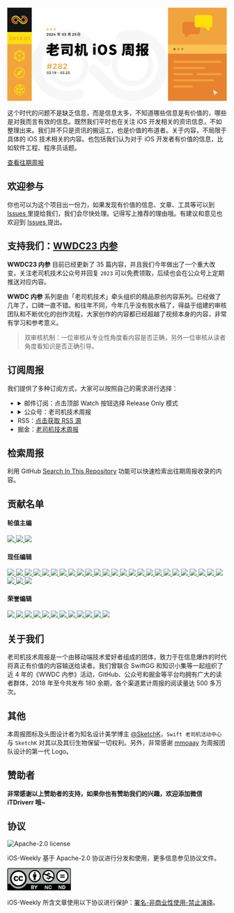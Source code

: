 ![](https://github.com/SwiftOldDriver/iOS-Weekly/blob/master/assets/weekly-header/282.jpg?raw=true)

这个时代的问题不是缺乏信息，而是信息太多，不知道哪些信息是有价值的，哪些是对我而言有效的信息。既然我们平时也在关注 iOS 开发相关的资讯信息，不如整理出来。我们并不只是资讯的搬运工，也是价值的布道者。关于内容，不局限于具体的 iOS 技术相关的内容。也包括我们认为对于 iOS 开发者有价值的信息，比如软件工程、程序员话题。

[查看往期周报](https://github.com/SwiftOldDriver/iOS-Weekly/releases)

## 欢迎参与

你也可以为这个项目出一份力，如果发现有价值的信息、文章、工具等可以到 [Issues ](https://github.com/SwiftOldDriver/iOS-Weekly/issues) 里提给我们，我们会尽快处理。记得写上推荐的理由哦。有建议和意见也欢迎到 [Issues ](https://github.com/SwiftOldDriver/iOS-Weekly/issues) 提出。

## 支持我们：[WWDC23 内参](https://xiaozhuanlan.com/wwdc23)

**WWDC23 内参** 目前已经更新了 35 篇内容，并且我们今年做出了一个重大改变，关注老司机技术公众号并回复 ``2023`` 可以免费领取，后续也会在公众号上定期推送对应内容。

**WWDC 内参** 系列是由「老司机技术」牵头组织的精品原创内容系列。已经做了几年了，口碑一直不错。和往年不同，今年几乎没有脱水稿了，得益于组建的审核团队和不断优化的创作流程，大家创作的内容都已经超越了视频本身的内容，非常有学习和参考意义。

> 双审核机制：一位审核从专业性角度看内容是否正确，另外一位审核从读者角度看知识是否正确引导。

## 订阅周报

我们提供了多种订阅方式，大家可以按照自己的需求进行选择：

- <details><summary>邮件订阅：点击顶部 Watch 按钮选择 Release Only 模式</summary><p><img src="https://github.com/SwiftOldDriver/iOS-Weekly/blob/master/assets/release_only.png?raw=true" alt style="max-width=100%;"></p></details>
- <details><summary>公众号：老司机技术周报</summary><p><img src="https://github.com/SwiftOldDriver/iOS-Weekly/blob/master/assets/qrcode_for_wechat.jpg?raw=true" alt style="max-width=100%;"></p></details>
- RSS：[点击获取 RSS 源](https://github.com/SwiftOldDriver/iOS-Weekly/releases.atom)
- 掘金：[老司机技术周报](https://juejin.im/user/5a52075e6fb9a01c9d31b107/posts)

## 检索周报

利用 GitHub [Search In This Repository](https://github.com/SwiftOldDriver/iOS-Weekly/search?q=swift&unscoped_q=swift) 功能可以快速检索出往期周报收录的内容。

## 贡献名单

#### 轮值主编
<div>
<a href='https://github.com/ChengzhiHuang'>
<img src='https://github.com/SwiftOldDriver/iOS-Weekly/blob/master/assets/author/chengzhi.png?raw=true'>
</a>
<a href='https://github.com/Damonvvong'>
<img src='https://github.com/SwiftOldDriver/iOS-Weekly/blob/master/assets/author/Damonvvong.png?raw=true'>
</a>
<a href='https://github.com/linwenbang'>
<img src='https://github.com/SwiftOldDriver/iOS-Weekly/blob/master/assets/author/linwenbang.png?raw=true'>
</a>
</div>

#### 现任编辑

<div>
<a href='https://github.com/iblacksun'>
<img src='https://github.com/SwiftOldDriver/iOS-Weekly/blob/master/assets/author/iblacksun.png?raw=true'>
</a>
<a href='https://github.com/EyreFree'>
<img src='https://github.com/SwiftOldDriver/iOS-Weekly/blob/master/assets/author/EyreFree.png?raw=true'>
</a>
<a href='https://github.com/kemchenj'>
<img src='https://github.com/SwiftOldDriver/iOS-Weekly/blob/master/assets/author/kemchenj.png?raw=true'>
</a>
<a href='https://github.com/Damonvvong'>
<img src='https://github.com/SwiftOldDriver/iOS-Weekly/blob/master/assets/author/Damonvvong.png?raw=true'>
</a>
<a href='https://github.com/raozhizhen'>
<img src='https://github.com/SwiftOldDriver/iOS-Weekly/blob/master/assets/author/raozhizhen.png?raw=true'>
</a>
<a href='https://github.com/aaaron7'>
<img src='https://github.com/SwiftOldDriver/iOS-Weekly/blob/master/assets/author/aaaron7.png?raw=true'>
</a>
<a href='https://github.com/KyoLi'>
<img src='https://github.com/SwiftOldDriver/iOS-Weekly/blob/master/assets/author/KyoLi.png?raw=true'>
</a>
<a href='https://github.com/anotheren'>
<img src='https://github.com/SwiftOldDriver/iOS-Weekly/blob/master/assets/author/anotheren.png?raw=true'>
</a>
<a href='https://github.com/waterXu'>
<img src='https://github.com/SwiftOldDriver/iOS-Weekly/blob/master/assets/author/waterXu.png?raw=true'>
</a>
<a href='https://github.com/olddonkey'>
<img src='https://github.com/SwiftOldDriver/iOS-Weekly/blob/master/assets/author/olddonkey.png?raw=true'>
</a>
<a href='https://github.com/xiaofei86'>
<img src='https://github.com/SwiftOldDriver/iOS-Weekly/blob/master/assets/author/xiaofei86.png?raw=true'>
</a>
<a href='https://github.com/linwenbang'>
<img src='https://github.com/SwiftOldDriver/iOS-Weekly/blob/master/assets/author/linwenbang.png?raw=true'>
</a>
<a href='https://github.com/ChinaFishNews'>
<img src='https://github.com/SwiftOldDriver/iOS-Weekly/blob/master/assets/author/ChinaFishNews.png?raw=true'>
</a>
<a href='https://github.com/nianran'>
<img src='https://github.com/SwiftOldDriver/iOS-Weekly/blob/master/assets/author/nianran.png?raw=true'>
</a>
<a href='https://github.com/zvving'>
<img src='https://github.com/SwiftOldDriver/iOS-Weekly/blob/master/assets/author/zvving.png?raw=true'>
</a>
<a href='https://github.com/GesanTung'>
<img src='https://github.com/SwiftOldDriver/iOS-Weekly/blob/master/assets/author/GesanTung.png?raw=true'>
</a>
<a href='https://github.com/knightsj'>
<img src='https://github.com/SwiftOldDriver/iOS-Weekly/blob/master/assets/author/knightsj.png?raw=true'>
</a>
<a href='https://github.com/CrazyCoderShi'>
<img src='https://github.com/SwiftOldDriver/iOS-Weekly/blob/master/assets/author/CrazyCoderShi.png?raw=true'>
</a>
<a href='https://github.com/ztlyyznf001'>
<img src='https://github.com/SwiftOldDriver/iOS-Weekly/blob/master/assets/author/ztlyyznf001.png?raw=true'>
</a>
<a href='https://github.com/JonyFang'>
<img src='https://github.com/SwiftOldDriver/iOS-Weekly/blob/master/assets/author/JonyFang.png?raw=true'>
</a>
<a href='https://github.com/ZengyiMa'>
<img src='https://github.com/SwiftOldDriver/iOS-Weekly/blob/master/assets/author/ZengyiMa.png?raw=true'>
</a>
<a href='https://github.com/LeoMobileDeveloper'>
<img src='https://github.com/SwiftOldDriver/iOS-Weekly/blob/master/assets/author/LeoMobileDeveloper.jpeg?raw=true'>
</a>
<a href='https://github.com/iostalks'>
<img src='https://github.com/SwiftOldDriver/iOS-Weekly/blob/master/assets/author/iostalks.png?raw=true'>
</a>
<a href='https://github.com/ChengzhiHuang'>
<img src='https://github.com/SwiftOldDriver/iOS-Weekly/blob/master/assets/author/chengzhi.png?raw=true'>
</a>
<a href='https://github.com/BarneyZhaoooo'>
<img src='https://github.com/SwiftOldDriver/iOS-Weekly/blob/master/assets/author/barney.png?raw=true'>
</a>
<a href='https://github.com/cjlcooper'>
<img src='https://github.com/SwiftOldDriver/iOS-Weekly/blob/master/assets/author/CooperChen.png?raw=true'>
</a>
<a href='https://github.com/jiyan135960'>
<img src='https://github.com/SwiftOldDriver/iOS-Weekly/blob/master/assets/author/jiyan135960.png?raw=true'>
</a>
<a href='https://github.com/zoeGuo'>
<img src='https://github.com/SwiftOldDriver/iOS-Weekly/blob/master/assets/author/zoeGuo.png?raw=true'>
</a>
</div>

#### 荣誉编辑

<div>
<a href='https://github.com/lacklock'>
<img src='https://github.com/SwiftOldDriver/iOS-Weekly/blob/master/assets/author/lacklock.png?raw=true'>
</a>
<a href='https://github.com/mmoaay'>
<img src='https://github.com/SwiftOldDriver/iOS-Weekly/blob/master/assets/author/mmoaay.png?raw=true'>
</a>
<a href='https://github.com/awhisper'>
<img src='https://github.com/SwiftOldDriver/iOS-Weekly/blob/master/assets/author/awhisper.png?raw=true'>
</a>
<a href='https://github.com/zangqilong198812'>
<img src='https://github.com/SwiftOldDriver/iOS-Weekly/blob/master/assets/author/zangqilong198812.png?raw=true'>
</a>
<a href='https://github.com/100mango'>
<img src='https://github.com/SwiftOldDriver/iOS-Weekly/blob/master/assets/author/100mango.png?raw=true'>
</a>
<a href='https://github.com/tom510230'>
<img src='https://github.com/SwiftOldDriver/iOS-Weekly/blob/master/assets/author/tom510230.png?raw=true'>
</a>
<a href='https://github.com/yxztj'>
<img src='https://github.com/SwiftOldDriver/iOS-Weekly/blob/master/assets/author/yxztj.png?raw=true'>
</a>
<a href='https://github.com/josephchang10'>
<img src='https://github.com/SwiftOldDriver/iOS-Weekly/blob/master/assets/author/josephchang10.png?raw=true'>
</a>
<a href='https://github.com/looping'>
<img src='https://github.com/SwiftOldDriver/iOS-Weekly/blob/master/assets/author/looping.png?raw=true'>
</a>
<a href='https://github.com/waz0820'>
<img src='https://github.com/SwiftOldDriver/iOS-Weekly/blob/master/assets/author/waz0820.png?raw=true'>
</a>
<a href='https://github.com/ParsifalC'>
<img src='https://github.com/SwiftOldDriver/iOS-Weekly/blob/master/assets/author/ParsifalC.png?raw=true'>
</a>
<a href='https://github.com/SatanWoo'>
<img src='https://github.com/SwiftOldDriver/iOS-Weekly/blob/master/assets/author/SatanWoo.png?raw=true'>
</a>
</div>

## 关于我们

老司机技术周报是一个由移动端技术爱好者组成的团体，致力于在信息爆炸的时代将真正有价值的内容输送给读者。我们曾联合 SwiftGG 和知识小集等一起组织了近 4 年的《WWDC 内参》活动，GitHub、公众号和掘金等平台均拥有广大的读者群体，2018 年至今共发布 180 余期，各个渠道累计周报的阅读量达 500 多万次。

## 其他

本周报图标及头图设计者为知名设计美学博主 [@SketchK](https://github.com/SketchK)，`Swift 老司机活动中心` 与 `SketchK` 对其以及其衍生物保留一切权利。另外，非常感谢 [mmoaay](https://weibo.com/smmoaay) 为周报团队设计的第一代 Logo。

## 赞助者

**非常感谢以上赞助者的支持，如果你也有赞助我们的兴趣，欢迎添加微信 iTDriverr 哦~**

## 协议

<img alt="Apache-2.0 license" src="https://www.apache.org/img/ASF20thAnniversary.jpg" width="128">

iOS-Weekly 基于 Apache-2.0 协议进行分发和使用，更多信息参见协议文件。

<img src='https://github.com/EyreFree/EFArticles/blob/master/res/cc-by-nc-nd.png?raw=true' width='145.77' height='51'/>

iOS-Weekly 所含文章使用以下协议进行保护：[署名-非商业性使用-禁止演绎](http://creativecommons.org/licenses/by-nc-nd/3.0/cn/)。
